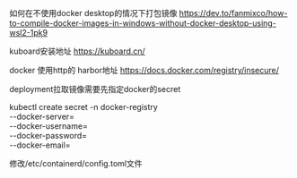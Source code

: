 如何在不使用docker desktop的情况下打包镜像
https://dev.to/fanmixco/how-to-compile-docker-images-in-windows-without-docker-desktop-using-wsl2-1pk9

kuboard安装地址
https://kuboard.cn/

docker 使用http的 harbor地址
https://docs.docker.com/registry/insecure/

deployment拉取镜像需要先指定docker的secret

kubectl create secret -n <namespaceName> docker-registry <secretName> \
  --docker-server=<harborServer> \
  --docker-username=<username> \
  --docker-password=<password> \
  --docker-email=<email>

 修改/etc/containerd/config.toml文件
  
  
 
